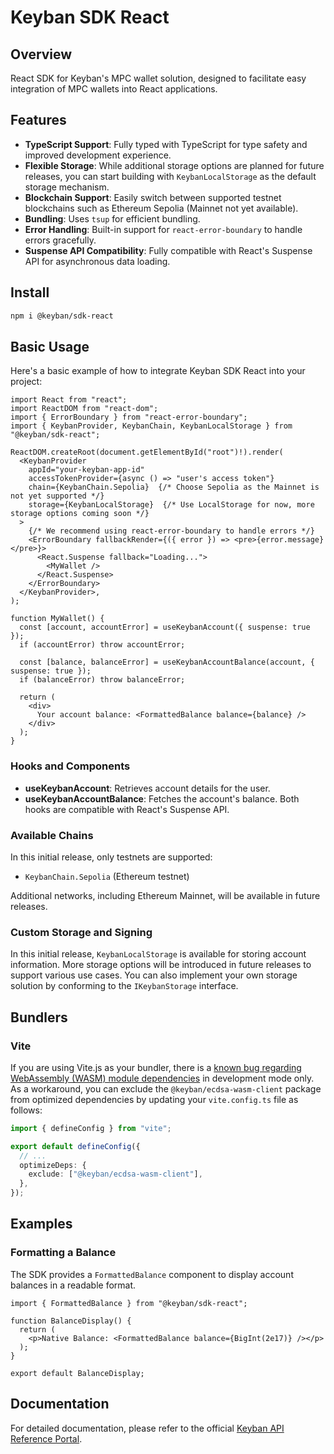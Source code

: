 # Keyban SDK React

## Overview

React SDK for Keyban's MPC wallet solution, designed to facilitate easy integration of MPC wallets into React applications.

## Features

- **TypeScript Support**: Fully typed with TypeScript for type safety and improved development experience.
- **Flexible Storage**: While additional storage options are planned for future releases, you can start building with `KeybanLocalStorage` as the default storage mechanism.
- **Blockchain Support**: Easily switch between supported testnet blockchains such as Ethereum Sepolia (Mainnet not yet available).
- **Bundling**: Uses `tsup` for efficient bundling.
- **Error Handling**: Built-in support for `react-error-boundary` to handle errors gracefully.
- **Suspense API Compatibility**: Fully compatible with React's Suspense API for asynchronous data loading.

## Install

```bash
npm i @keyban/sdk-react
```

## Basic Usage

Here's a basic example of how to integrate Keyban SDK React into your project:

```tsx
import React from "react";
import ReactDOM from "react-dom";
import { ErrorBoundary } from "react-error-boundary";
import { KeybanProvider, KeybanChain, KeybanLocalStorage } from "@keyban/sdk-react";

ReactDOM.createRoot(document.getElementById("root")!).render(
  <KeybanProvider
    appId="your-keyban-app-id"
    accessTokenProvider={async () => "user's access token"}
    chain={KeybanChain.Sepolia}  {/* Choose Sepolia as the Mainnet is not yet supported */}
    storage={KeybanLocalStorage}  {/* Use LocalStorage for now, more storage options coming soon */}
  >
    {/* We recommend using react-error-boundary to handle errors */}
    <ErrorBoundary fallbackRender={({ error }) => <pre>{error.message}</pre>}>
      <React.Suspense fallback="Loading...">
        <MyWallet />
      </React.Suspense>
    </ErrorBoundary>
  </KeybanProvider>,
);

function MyWallet() {
  const [account, accountError] = useKeybanAccount({ suspense: true });
  if (accountError) throw accountError;

  const [balance, balanceError] = useKeybanAccountBalance(account, { suspense: true });
  if (balanceError) throw balanceError;

  return (
    <div>
      Your account balance: <FormattedBalance balance={balance} />
    </div>
  );
}
```

### Hooks and Components

- **useKeybanAccount**: Retrieves account details for the user.
- **useKeybanAccountBalance**: Fetches the account's balance. Both hooks are compatible with React's Suspense API.

### Available Chains

In this initial release, only testnets are supported:
- `KeybanChain.Sepolia` (Ethereum testnet)

Additional networks, including Ethereum Mainnet, will be available in future releases.

### Custom Storage and Signing

In this initial release, `KeybanLocalStorage` is available for storing account information. More storage options will be introduced in future releases to support various use cases. You can also implement your own storage solution by conforming to the `IKeybanStorage` interface.

## Bundlers

### Vite

If you are using Vite.js as your bundler, there is a [known bug regarding WebAssembly (WASM) module dependencies](https://github.com/vitejs/vite/issues/8427) in development mode only. As a workaround, you can exclude the `@keyban/ecdsa-wasm-client` package from optimized dependencies by updating your `vite.config.ts` file as follows:

```ts
import { defineConfig } from "vite";

export default defineConfig({
  // ...
  optimizeDeps: {
    exclude: ["@keyban/ecdsa-wasm-client"],
  },
});
```

## Examples

### Formatting a Balance

The SDK provides a `FormattedBalance` component to display account balances in a readable format.

```tsx
import { FormattedBalance } from "@keyban/sdk-react";

function BalanceDisplay() {
  return (
    <p>Native Balance: <FormattedBalance balance={BigInt(2e17)} /></p>
  );
}

export default BalanceDisplay;
```

## Documentation

For detailed documentation, please refer to the official [Keyban API Reference Portal](https://docs.demo.keyban.io/api/References).
